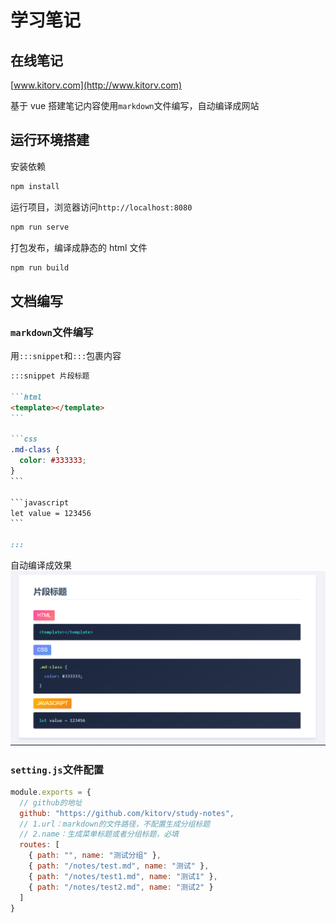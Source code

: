 # 学习笔记

## 在线笔记

[www.kitorv.com](http://www.kitorv.com)

基于 vue 搭建笔记内容使用`markdown`文件编写，自动编译成网站

## 运行环境搭建

安装依赖

```bash
npm install
```

运行项目，浏览器访问`http://localhost:8080`

```bash
npm run serve
```

打包发布，编译成静态的 html 文件

```bash
npm run build
```

## 文档编写

### `markdown`文件编写

用`:::snippet`和`:::`包裹内容

````md
:::snippet 片段标题

```html
<template></template>
```

```css
.md-class {
  color: #333333;
}
```

```javascript
let value = 123456
```

:::
````

自动编译成效果
![vue](src/assets/images/snippet-example.png)

### `setting.js`文件配置

```javascript
module.exports = {
  // github的地址
  github: "https://github.com/kitorv/study-notes",
  // 1.url：markdown的文件路径，不配置生成分组标题
  // 2.name：生成菜单标题或者分组标题，必填
  routes: [
    { path: "", name: "测试分组" },
    { path: "/notes/test.md", name: "测试" },
    { path: "/notes/test1.md", name: "测试1" },
    { path: "/notes/test2.md", name: "测试2" }
  ]
}
```
